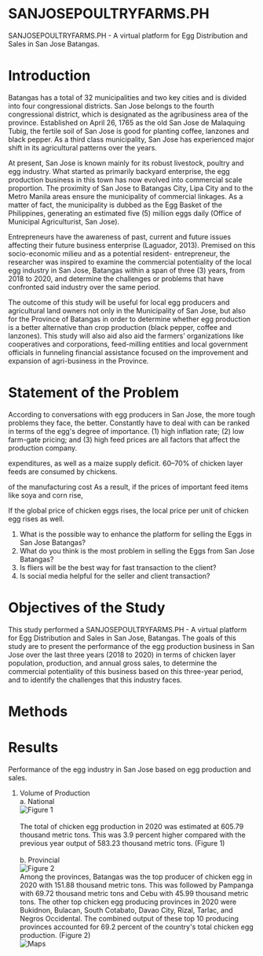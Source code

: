 # SANJOSEPOULTRYFARMS.PH
SANJOSEPOULTRYFARMS.PH - A virtual platform for Egg Distribution and Sales in San Jose Batangas.

# Introduction
Batangas has a total of 32 municipalities and two key cities and is divided into four
congressional districts. San Jose belongs to the fourth congressional district, which is
designated as the agribusiness area of the province. Established on April 26, 1765 as the old San
Jose de Malaquing Tubig, the fertile soil of San Jose is good for planting coffee, lanzones and
black pepper. As a third class municipality, San Jose has experienced major shift in its
agricultural patterns over the years.

At present, San Jose is known mainly for its robust livestock, poultry and egg industry. What
started as primarily backyard enterprise, the egg production business in this town has now
evolved into commercial scale proportion. The proximity of San Jose to Batangas City, Lipa City
and to the Metro Manila areas ensure the municipality of commercial linkages. As a matter of
fact, the municipality is dubbed as the Egg Basket of the Philippines, generating an estimated
five (5) million eggs daily (Office of Municipal Agriculturist, San Jose).

Entrepreneurs have the awareness of past, current and future issues affecting their future
business enterprise (Laguador, 2013). Premised on this socio-economic milieu and as a
potential resident- entrepreneur, the researcher was inspired to examine the commercial
potentiality of the local egg industry in San Jose, Batangas within a span of three (3) years, from
2018 to 2020, and determine the challenges or problems that have confronted said industry
over the same period.

The outcome of this study will be useful for local egg producers and agricultural land owners
not only in the Municipality of San Jose, but also for the Province of Batangas in order to
determine whether egg production is a better alternative than crop production (black pepper,
coffee and lanzones). This study will also aid also aid the farmers’ organizations like
cooperatives and corporations, feed-milling entities and local government officials in funneling
financial assistance focused on the improvement and expansion of agri-business in the
Province.

# Statement of the Problem
According to conversations with egg producers in San Jose, the more tough problems they face, the better.
Constantly have to deal with can be ranked in terms of the egg's degree of importance.
(1) high inflation rate; (2) low farm-gate pricing; and (3) high feed prices are all factors that affect the production company.

expenditures, as well as a maize supply deficit. 60–70% of chicken layer feeds are consumed by chickens.

of the manufacturing cost As a result, if the prices of important feed items like soya and corn rise,

If the global price of chicken eggs rises, the local price per unit of chicken egg rises as well.

1. What is the possible way to enhance the platform for selling the Eggs in San Jose Batangas?
2. What do you think is the most problem in selling the Eggs from San Jose Batangas?
3. Is fliers will be the best way for fast transaction to the client?
4. Is social media helpful for the seller and client transaction?

# Objectives of the Study
This study performed a SANJOSEPOULTRYFARMS.PH - A virtual platform for Egg Distribution and Sales in San Jose, Batangas. The goals of this study are to present the performance of the egg production business in San Jose over the last three years (2018 to 2020) in terms of chicken layer population, production, and annual gross sales, to determine the commercial potentiality of this business based on this three-year period, and to identify the challenges that this industry faces.

# Methods

# Results
Performance of the egg industry in San Jose based on egg production and sales.<br/>
1. Volume of Production<br/>
a. National<br/>
![Figure 1](https://user-images.githubusercontent.com/102750937/161390890-f5e03eaa-7727-42f1-a20d-4a48b79bfed6.png)<br/><br/>
The total of chicken egg production in 2020 was estimated at 605.79 thousand metric tons. This was 3.9 percent higher compared  with the previous year output of 583.23 thousand metric tons. (Figure 1)<br/><br/>
b. Provincial<br/>
![Figure 2](https://user-images.githubusercontent.com/102750937/161388936-6396bb66-4586-43cd-b63b-617c96b17eea.png)<br/>
Among the provinces, Batangas was the top producer of chicken egg in 2020 with 151.88 thousand metric tons. This was followed by Pampanga with 69.72 thousand metric tons and Cebu with 45.99 thousand metric tons. The other top chicken egg producing provinces in 2020 were Bukidnon, Bulacan, South Cotabato, Davao City, Rizal, Tarlac, and Negros Occidental. The combined output of these top 10 producing provinces accounted for 69.2 percent of the country's total chicken egg production. (Figure 2)<br/>
![Maps](https://user-images.githubusercontent.com/102750937/161390610-8f5fe216-1a93-417c-9771-8ed57a6fa18d.png)







